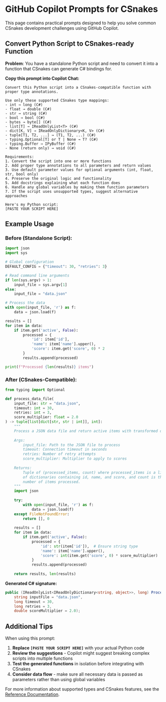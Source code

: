 # GitHub Copilot Prompts for CSnakes

This page contains practical prompts designed to help you solve common CSnakes development challenges using GitHub Copilot.

## Convert Python Script to CSnakes-ready Function

**Problem**: You have a standalone Python script and need to convert it into a function that CSnakes can generate C# bindings for.

**Copy this prompt into Copilot Chat:**

```
Convert this Python script into a CSnakes-compatible function with proper type annotations.

Use only these supported CSnakes type mappings:
- int → long (C#)
- float → double (C#) 
- str → string (C#)
- bool → bool (C#)
- bytes → byte[] (C#)
- list[T] → IReadOnlyList<T> (C#)
- dict[K, V] → IReadOnlyDictionary<K, V> (C#)
- tuple[T1, T2, ...] → (T1, T2, ...) (C#)
- typing.Optional[T] or T | None → T? (C#)
- typing.Buffer → IPyBuffer (C#)
- None (return only) → void (C#)

Requirements:
1. Convert the script into one or more functions
2. Add proper type annotations to all parameters and return values
3. Use default parameter values for optional arguments (int, float, str, bool only)
4. Preserve the original logic and functionality
5. Add docstrings explaining what each function does
6. Handle any global variables by making them function parameters
7. If the script uses unsupported types, suggest alternative approaches

Here's my Python script:
[PASTE YOUR SCRIPT HERE]
```

## Example Usage

### Before (Standalone Script):
```python
import json
import sys

# Global configuration
DEFAULT_CONFIG = {"timeout": 30, "retries": 3}

# Read command line arguments
if len(sys.argv) > 1:
    input_file = sys.argv[1]
else:
    input_file = "data.json"

# Process the data
with open(input_file, 'r') as f:
    data = json.load(f)

results = []
for item in data:
    if item.get('active', False):
        processed = {
            'id': item['id'],
            'name': item['name'].upper(),
            'score': item.get('score', 0) * 2
        }
        results.append(processed)

print(f"Processed {len(results)} items")
```

### After (CSnakes-Compatible):
```python
from typing import Optional

def process_data_file(
    input_file: str = "data.json",
    timeout: int = 30,
    retries: int = 3,
    score_multiplier: float = 2.0
) -> tuple[list[dict[str, str | int]], int]:
    """
    Process a JSON data file and return active items with transformed data.
    
    Args:
        input_file: Path to the JSON file to process
        timeout: Connection timeout in seconds
        retries: Number of retry attempts
        score_multiplier: Multiplier to apply to scores
        
    Returns:
        Tuple of (processed_items, count) where processed_items is a list
        of dictionaries containing id, name, and score, and count is the
        number of items processed.
    """
    import json
    
    try:
        with open(input_file, 'r') as f:
            data = json.load(f)
    except FileNotFoundError:
        return [], 0
    
    results = []
    for item in data:
        if item.get('active', False):
            processed = {
                'id': str(item['id']),  # Ensure string type
                'name': item['name'].upper(),
                'score': int(item.get('score', 0) * score_multiplier)  # Ensure int type
            }
            results.append(processed)
    
    return results, len(results)
```

**Generated C# signature:**
```csharp
public (IReadOnlyList<IReadOnlyDictionary<string, object>>, long) ProcessDataFile(
    string inputFile = "data.json", 
    long timeout = 30, 
    long retries = 3, 
    double scoreMultiplier = 2.0);
```

## Additional Tips

When using this prompt:

1. **Replace `[PASTE YOUR SCRIPT HERE]`** with your actual Python code
2. **Review the suggestions** - Copilot might suggest breaking complex scripts into multiple functions
3. **Test the generated functions** in isolation before integrating with CSnakes
4. **Consider data flow** - make sure all necessary data is passed as parameters rather than using global variables

For more information about supported types and CSnakes features, see the [Reference Documentation](reference.md).
